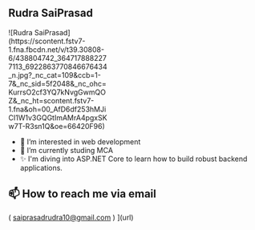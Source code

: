 ##  **Rudra SaiPrasad**

<div style="width: 200px; display: inline-block;">
   ![Rudra SaiPrasad](https://scontent.fstv7-1.fna.fbcdn.net/v/t39.30808-6/438804742_3647178882277113_6922863770846676434_n.jpg?_nc_cat=109&ccb=1-         7&_nc_sid=5f2048&_nc_ohc=KurrsO2cf3YQ7kNvgGwmQOZ&_nc_ht=scontent.fstv7-1.fna&oh=00_AfD6df253hMJiCI1W1v3GQGtImAMrA4pgxSKw7T-R3sn1Q&oe=66420F96)
</div>

- 👀 I’m interested in web development
- 🌱 I’m currently studing MCA
- ✨ I'm diving into ASP.NET Core to learn how to build robust backend applications.
## 📫 How to reach me via email
   ( saiprasadrudra10@gmail.com )
](url)
